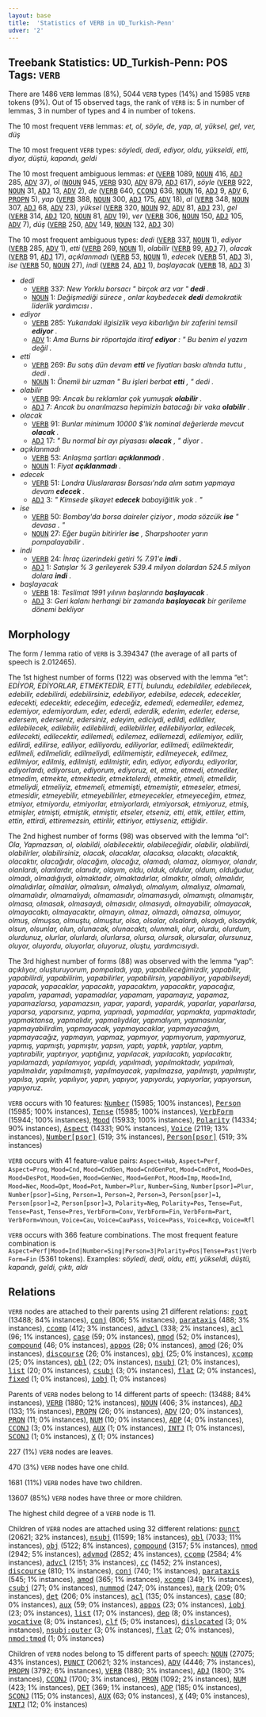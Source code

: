 ```yaml
---
layout: base
title:  'Statistics of VERB in UD_Turkish-Penn'
udver: '2'
---
```


## Treebank Statistics: UD_Turkish-Penn: POS Tags: `VERB`

There are 1486 `VERB` lemmas (8%), 5044 `VERB` types (14%) and 15985 `VERB` tokens (9%).
Out of 15 observed tags, the rank of `VERB` is: 5 in number of lemmas, 3 in number of types and 4 in number of tokens.

The 10 most frequent `VERB` lemmas: <em>et, ol, söyle, de, yap, al, yüksel, gel, ver, düş</em>

The 10 most frequent `VERB` types:  <em>söyledi, dedi, ediyor, oldu, yükseldi, etti, diyor, düştü, kapandı, geldi</em>

The 10 most frequent ambiguous lemmas: <em>et</em> (<tt><a href="tr_penn-pos-VERB.html">VERB</a></tt> 1089, <tt><a href="tr_penn-pos-NOUN.html">NOUN</a></tt> 416, <tt><a href="tr_penn-pos-ADJ.html">ADJ</a></tt> 285, <tt><a href="tr_penn-pos-ADV.html">ADV</a></tt> 37), <em>ol</em> (<tt><a href="tr_penn-pos-NOUN.html">NOUN</a></tt> 945, <tt><a href="tr_penn-pos-VERB.html">VERB</a></tt> 930, <tt><a href="tr_penn-pos-ADV.html">ADV</a></tt> 879, <tt><a href="tr_penn-pos-ADJ.html">ADJ</a></tt> 617), <em>söyle</em> (<tt><a href="tr_penn-pos-VERB.html">VERB</a></tt> 922, <tt><a href="tr_penn-pos-NOUN.html">NOUN</a></tt> 31, <tt><a href="tr_penn-pos-ADJ.html">ADJ</a></tt> 13, <tt><a href="tr_penn-pos-ADV.html">ADV</a></tt> 2), <em>de</em> (<tt><a href="tr_penn-pos-VERB.html">VERB</a></tt> 640, <tt><a href="tr_penn-pos-CCONJ.html">CCONJ</a></tt> 636, <tt><a href="tr_penn-pos-NOUN.html">NOUN</a></tt> 16, <tt><a href="tr_penn-pos-ADJ.html">ADJ</a></tt> 9, <tt><a href="tr_penn-pos-ADV.html">ADV</a></tt> 6, <tt><a href="tr_penn-pos-PROPN.html">PROPN</a></tt> 5), <em>yap</em> (<tt><a href="tr_penn-pos-VERB.html">VERB</a></tt> 388, <tt><a href="tr_penn-pos-NOUN.html">NOUN</a></tt> 300, <tt><a href="tr_penn-pos-ADJ.html">ADJ</a></tt> 175, <tt><a href="tr_penn-pos-ADV.html">ADV</a></tt> 18), <em>al</em> (<tt><a href="tr_penn-pos-VERB.html">VERB</a></tt> 348, <tt><a href="tr_penn-pos-NOUN.html">NOUN</a></tt> 307, <tt><a href="tr_penn-pos-ADJ.html">ADJ</a></tt> 68, <tt><a href="tr_penn-pos-ADV.html">ADV</a></tt> 23), <em>yüksel</em> (<tt><a href="tr_penn-pos-VERB.html">VERB</a></tt> 320, <tt><a href="tr_penn-pos-NOUN.html">NOUN</a></tt> 92, <tt><a href="tr_penn-pos-ADV.html">ADV</a></tt> 81, <tt><a href="tr_penn-pos-ADJ.html">ADJ</a></tt> 23), <em>gel</em> (<tt><a href="tr_penn-pos-VERB.html">VERB</a></tt> 314, <tt><a href="tr_penn-pos-ADJ.html">ADJ</a></tt> 120, <tt><a href="tr_penn-pos-NOUN.html">NOUN</a></tt> 81, <tt><a href="tr_penn-pos-ADV.html">ADV</a></tt> 19), <em>ver</em> (<tt><a href="tr_penn-pos-VERB.html">VERB</a></tt> 306, <tt><a href="tr_penn-pos-NOUN.html">NOUN</a></tt> 150, <tt><a href="tr_penn-pos-ADJ.html">ADJ</a></tt> 105, <tt><a href="tr_penn-pos-ADV.html">ADV</a></tt> 7), <em>düş</em> (<tt><a href="tr_penn-pos-VERB.html">VERB</a></tt> 250, <tt><a href="tr_penn-pos-ADV.html">ADV</a></tt> 149, <tt><a href="tr_penn-pos-NOUN.html">NOUN</a></tt> 132, <tt><a href="tr_penn-pos-ADJ.html">ADJ</a></tt> 30)

The 10 most frequent ambiguous types:  <em>dedi</em> (<tt><a href="tr_penn-pos-VERB.html">VERB</a></tt> 337, <tt><a href="tr_penn-pos-NOUN.html">NOUN</a></tt> 1), <em>ediyor</em> (<tt><a href="tr_penn-pos-VERB.html">VERB</a></tt> 285, <tt><a href="tr_penn-pos-ADV.html">ADV</a></tt> 1), <em>etti</em> (<tt><a href="tr_penn-pos-VERB.html">VERB</a></tt> 269, <tt><a href="tr_penn-pos-NOUN.html">NOUN</a></tt> 1), <em>olabilir</em> (<tt><a href="tr_penn-pos-VERB.html">VERB</a></tt> 99, <tt><a href="tr_penn-pos-ADJ.html">ADJ</a></tt> 7), <em>olacak</em> (<tt><a href="tr_penn-pos-VERB.html">VERB</a></tt> 91, <tt><a href="tr_penn-pos-ADJ.html">ADJ</a></tt> 17), <em>açıklanmadı</em> (<tt><a href="tr_penn-pos-VERB.html">VERB</a></tt> 53, <tt><a href="tr_penn-pos-NOUN.html">NOUN</a></tt> 1), <em>edecek</em> (<tt><a href="tr_penn-pos-VERB.html">VERB</a></tt> 51, <tt><a href="tr_penn-pos-ADJ.html">ADJ</a></tt> 3), <em>ise</em> (<tt><a href="tr_penn-pos-VERB.html">VERB</a></tt> 50, <tt><a href="tr_penn-pos-NOUN.html">NOUN</a></tt> 27), <em>indi</em> (<tt><a href="tr_penn-pos-VERB.html">VERB</a></tt> 24, <tt><a href="tr_penn-pos-ADJ.html">ADJ</a></tt> 1), <em>başlayacak</em> (<tt><a href="tr_penn-pos-VERB.html">VERB</a></tt> 18, <tt><a href="tr_penn-pos-ADJ.html">ADJ</a></tt> 3)


* <em>dedi</em>
  * <tt><a href="tr_penn-pos-VERB.html">VERB</a></tt> 337: <em>New Yorklu borsacı " birçok arz var " <b>dedi</b> .</em>
  * <tt><a href="tr_penn-pos-NOUN.html">NOUN</a></tt> 1: <em>Değişmediği sürece , onlar kaybedecek <b>dedi</b> demokratik liderlik yardımcısı .</em>
* <em>ediyor</em>
  * <tt><a href="tr_penn-pos-VERB.html">VERB</a></tt> 285: <em>Yukarıdaki ilgisizlik veya kibarlığın bir zaferini temsil <b>ediyor</b> .</em>
  * <tt><a href="tr_penn-pos-ADV.html">ADV</a></tt> 1: <em>Ama Burns bir röportajda itiraf <b>ediyor</b> : " Bu benim el yazım değil .</em>
* <em>etti</em>
  * <tt><a href="tr_penn-pos-VERB.html">VERB</a></tt> 269: <em>Bu satış dün devam <b>etti</b> ve fiyatları baskı altında tuttu , dedi .</em>
  * <tt><a href="tr_penn-pos-NOUN.html">NOUN</a></tt> 1: <em>Önemli bir uzman " Bu işleri berbat <b>etti</b> , " dedi .</em>
* <em>olabilir</em>
  * <tt><a href="tr_penn-pos-VERB.html">VERB</a></tt> 99: <em>Ancak bu reklamlar çok yumuşak <b>olabilir</b> .</em>
  * <tt><a href="tr_penn-pos-ADJ.html">ADJ</a></tt> 7: <em>Ancak bu onarılmazsa hepimizin batacağı bir vaka <b>olabilir</b> .</em>
* <em>olacak</em>
  * <tt><a href="tr_penn-pos-VERB.html">VERB</a></tt> 91: <em>Bunlar minimum 10000 $'lık nominal değerlerde mevcut <b>olacak</b> .</em>
  * <tt><a href="tr_penn-pos-ADJ.html">ADJ</a></tt> 17: <em>" Bu normal bir ayı piyasası <b>olacak</b> , " diyor .</em>
* <em>açıklanmadı</em>
  * <tt><a href="tr_penn-pos-VERB.html">VERB</a></tt> 53: <em>Anlaşma şartları <b>açıklanmadı</b> .</em>
  * <tt><a href="tr_penn-pos-NOUN.html">NOUN</a></tt> 1: <em>Fiyat <b>açıklanmadı</b> .</em>
* <em>edecek</em>
  * <tt><a href="tr_penn-pos-VERB.html">VERB</a></tt> 51: <em>Londra Uluslararası Borsası'nda alım satım yapmaya devam <b>edecek</b> .</em>
  * <tt><a href="tr_penn-pos-ADJ.html">ADJ</a></tt> 3: <em>" Kimsede şikayet <b>edecek</b> babayiğitlik yok . "</em>
* <em>ise</em>
  * <tt><a href="tr_penn-pos-VERB.html">VERB</a></tt> 50: <em>Bombay'da borsa daireler çiziyor , moda sözcük <b>ise</b> " devasa . "</em>
  * <tt><a href="tr_penn-pos-NOUN.html">NOUN</a></tt> 27: <em>Eğer bugün bitirirler <b>ise</b> , Sharpshooter yarın pompalayabilir .</em>
* <em>indi</em>
  * <tt><a href="tr_penn-pos-VERB.html">VERB</a></tt> 24: <em>İhraç üzerindeki getiri % 7.91'e <b>indi</b> .</em>
  * <tt><a href="tr_penn-pos-ADJ.html">ADJ</a></tt> 1: <em>Satışlar % 3 gerileyerek 539.4 milyon dolardan 524.5 milyon dolara <b>indi</b> .</em>
* <em>başlayacak</em>
  * <tt><a href="tr_penn-pos-VERB.html">VERB</a></tt> 18: <em>Teslimat 1991 yılının başlarında <b>başlayacak</b> .</em>
  * <tt><a href="tr_penn-pos-ADJ.html">ADJ</a></tt> 3: <em>Geri kalanı herhangi bir zamanda <b>başlayacak</b> bir gerileme dönemi bekliyor</em>

## Morphology

The form / lemma ratio of `VERB` is 3.394347 (the average of all parts of speech is 2.012465).

The 1st highest number of forms (122) was observed with the lemma “et”: <em>EDİYOR, EDİYORLAR, ETMEKTEDİR, ETTİ, bulundu, edebildiler, edebilecek, edebilir, edebilirdi, edebilirsiniz, edebiliyor, edebilse, edecek, edecekler, edecekti, edecektir, edeceğim, edeceğiz, edemedi, edemediler, edemez, edemiyor, edemiyordum, eder, ederdi, ederdik, ederim, ederler, ederse, edersem, ederseniz, edersiniz, edeyim, ediciydi, edildi, edildiler, edilebilecek, edilebilir, edilebilirdi, edilebilirler, edilebiliyorlar, edilecek, edilecekti, edilecektir, edilemedi, edilemez, edilemezdi, edilemiyor, edilir, edilirdi, edilirse, ediliyor, ediliyordu, ediliyorlar, edilmedi, edilmektedir, edilmeli, edilmelidir, edilmeliydi, edilmemiştir, edilmeyecek, edilmez, edilmiyor, edilmiş, edilmişti, edilmiştir, edin, ediyor, ediyordu, ediyorlar, ediyorlardı, ediyorsun, ediyorum, ediyoruz, et, etme, etmedi, etmediler, etmedim, etmekte, etmektedir, etmektelerdi, etmektir, etmeli, etmelidir, etmeliydi, etmeliyiz, etmemeli, etmemişti, etmemiştir, etmeseler, etmesi, etmesidir, etmeyebilir, etmeyebilirler, etmeyecekler, etmeyeceğim, etmez, etmiyor, etmiyordu, etmiyorlar, etmiyorlardı, etmiyorsak, etmiyoruz, etmiş, etmişler, etmişti, etmiştik, etmiştir, etseler, etseniz, etti, ettik, ettiler, ettim, ettin, ettirdi, ettiremezsin, ettirilir, ettiriyor, ettiyseniz, ettiğidir</em>.

The 2nd highest number of forms (98) was observed with the lemma “ol”: <em>Ola, Yapmazsan, ol, olabildi, olabilecektir, olabileceğidir, olabilir, olabilirdi, olabilirler, olabilirsiniz, olacak, olacaklar, olacaksa, olacaktı, olacaktık, olacaktır, olacağıdır, olacağım, olacağız, olamadı, olamaz, olamıyor, olandır, olanlardı, olanlardır, olanıdır, olayım, oldu, olduk, oldular, oldum, olduğudur, olmadı, olmadığıydı, olmaktadır, olmaktadırlar, olmaktır, olmalı, olmalıdır, olmalıdırlar, olmalılar, olmalısın, olmalıydı, olmalıyım, olmalıyız, olmamalı, olmamalıdır, olmamalıydı, olmamasıdır, olmamasıydı, olmamıştı, olmamıştır, olmasa, olmasak, olmasaydı, olmasıdır, olmasıydı, olmayabilir, olmayacak, olmayacaktı, olmayacaktır, olmayın, olmaz, olmazdı, olmazsa, olmuyor, olmuş, olmuşsa, olmuştu, olmuştur, olsa, olsalar, olsalardı, olsaydı, olsaydık, olsun, olsunlar, olun, olunacak, olunacaktı, olunmalı, olur, olurdu, olurdum, olurdunuz, olurlar, olurlardı, olurlarsa, olursa, olursak, olursalar, olursunuz, oluyor, oluyordu, oluyorlar, oluyoruz, oluştu, yardımcısıydı</em>.

The 3rd highest number of forms (88) was observed with the lemma “yap”: <em>açıklıyor, oluşturuyorum, pompaladı, yap, yapabileceğimizdir, yapabilir, yapabilirdi, yapabilirim, yapabilirler, yapabilirsin, yapabiliyor, yapabilseydi, yapacak, yapacaklar, yapacaktı, yapacaktım, yapacaktır, yapacağız, yapalım, yapamadı, yapamadılar, yapamam, yapamayız, yapamaz, yapamazlarsa, yapamazsın, yapar, yapardı, yapardık, yaparlar, yaparlarsa, yaparsa, yaparsınız, yapma, yapmadı, yapmadılar, yapmakta, yapmaktadır, yapmaktansa, yapmalıdır, yapmalıydılar, yapmalıyım, yapmasınlar, yapmayabilirdim, yapmayacak, yapmayacaklar, yapmayacağım, yapmayacağız, yapmayın, yapmaz, yapmıyor, yapmıyorum, yapmıyoruz, yapmış, yapmıştı, yapmıştır, yapsın, yaptı, yaptık, yaptılar, yaptım, yaptırabilir, yaptırıyor, yaptığınız, yapılacak, yapılacaktı, yapılacaktır, yapılamazdı, yapılamıyor, yapıldı, yapılmadı, yapılmaktadır, yapılmalı, yapılmalıdır, yapılmamıştı, yapılmayacak, yapılmazsa, yapılmıştı, yapılmıştır, yapılsa, yapılır, yapılıyor, yapın, yapıyor, yapıyordu, yapıyorlar, yapıyorsun, yapıyoruz</em>.

`VERB` occurs with 10 features: <tt><a href="tr_penn-feat-Number.html">Number</a></tt> (15985; 100% instances), <tt><a href="tr_penn-feat-Person.html">Person</a></tt> (15985; 100% instances), <tt><a href="tr_penn-feat-Tense.html">Tense</a></tt> (15985; 100% instances), <tt><a href="tr_penn-feat-VerbForm.html">VerbForm</a></tt> (15944; 100% instances), <tt><a href="tr_penn-feat-Mood.html">Mood</a></tt> (15933; 100% instances), <tt><a href="tr_penn-feat-Polarity.html">Polarity</a></tt> (14334; 90% instances), <tt><a href="tr_penn-feat-Aspect.html">Aspect</a></tt> (14331; 90% instances), <tt><a href="tr_penn-feat-Voice.html">Voice</a></tt> (2119; 13% instances), <tt><a href="tr_penn-feat-Number-psor.html">Number[psor]</a></tt> (519; 3% instances), <tt><a href="tr_penn-feat-Person-psor.html">Person[psor]</a></tt> (519; 3% instances)

`VERB` occurs with 41 feature-value pairs: `Aspect=Hab`, `Aspect=Perf`, `Aspect=Prog`, `Mood=Cnd`, `Mood=CndGen`, `Mood=CndGenPot`, `Mood=CndPot`, `Mood=Des`, `Mood=DesPot`, `Mood=Gen`, `Mood=GenNec`, `Mood=GenPot`, `Mood=Imp`, `Mood=Ind`, `Mood=Nec`, `Mood=Opt`, `Mood=Pot`, `Number=Plur`, `Number=Sing`, `Number[psor]=Plur`, `Number[psor]=Sing`, `Person=1`, `Person=2`, `Person=3`, `Person[psor]=1`, `Person[psor]=2`, `Person[psor]=3`, `Polarity=Neg`, `Polarity=Pos`, `Tense=Fut`, `Tense=Past`, `Tense=Pres`, `VerbForm=Conv`, `VerbForm=Fin`, `VerbForm=Part`, `VerbForm=Vnoun`, `Voice=Cau`, `Voice=CauPass`, `Voice=Pass`, `Voice=Rcp`, `Voice=Rfl`

`VERB` occurs with 366 feature combinations.
The most frequent feature combination is `Aspect=Perf|Mood=Ind|Number=Sing|Person=3|Polarity=Pos|Tense=Past|VerbForm=Fin` (5361 tokens).
Examples: <em>söyledi, dedi, oldu, etti, yükseldi, düştü, kapandı, geldi, çıktı, aldı</em>


## Relations

`VERB` nodes are attached to their parents using 21 different relations: <tt><a href="tr_penn-dep-root.html">root</a></tt> (13488; 84% instances), <tt><a href="tr_penn-dep-conj.html">conj</a></tt> (806; 5% instances), <tt><a href="tr_penn-dep-parataxis.html">parataxis</a></tt> (488; 3% instances), <tt><a href="tr_penn-dep-ccomp.html">ccomp</a></tt> (412; 3% instances), <tt><a href="tr_penn-dep-advcl.html">advcl</a></tt> (338; 2% instances), <tt><a href="tr_penn-dep-acl.html">acl</a></tt> (96; 1% instances), <tt><a href="tr_penn-dep-case.html">case</a></tt> (59; 0% instances), <tt><a href="tr_penn-dep-nmod.html">nmod</a></tt> (52; 0% instances), <tt><a href="tr_penn-dep-compound.html">compound</a></tt> (46; 0% instances), <tt><a href="tr_penn-dep-appos.html">appos</a></tt> (28; 0% instances), <tt><a href="tr_penn-dep-amod.html">amod</a></tt> (26; 0% instances), <tt><a href="tr_penn-dep-discourse.html">discourse</a></tt> (26; 0% instances), <tt><a href="tr_penn-dep-obj.html">obj</a></tt> (25; 0% instances), <tt><a href="tr_penn-dep-xcomp.html">xcomp</a></tt> (25; 0% instances), <tt><a href="tr_penn-dep-obl.html">obl</a></tt> (22; 0% instances), <tt><a href="tr_penn-dep-nsubj.html">nsubj</a></tt> (21; 0% instances), <tt><a href="tr_penn-dep-list.html">list</a></tt> (20; 0% instances), <tt><a href="tr_penn-dep-csubj.html">csubj</a></tt> (3; 0% instances), <tt><a href="tr_penn-dep-flat.html">flat</a></tt> (2; 0% instances), <tt><a href="tr_penn-dep-fixed.html">fixed</a></tt> (1; 0% instances), <tt><a href="tr_penn-dep-iobj.html">iobj</a></tt> (1; 0% instances)

Parents of `VERB` nodes belong to 14 different parts of speech:  (13488; 84% instances), <tt><a href="tr_penn-pos-VERB.html">VERB</a></tt> (1880; 12% instances), <tt><a href="tr_penn-pos-NOUN.html">NOUN</a></tt> (406; 3% instances), <tt><a href="tr_penn-pos-ADJ.html">ADJ</a></tt> (133; 1% instances), <tt><a href="tr_penn-pos-PROPN.html">PROPN</a></tt> (26; 0% instances), <tt><a href="tr_penn-pos-ADV.html">ADV</a></tt> (20; 0% instances), <tt><a href="tr_penn-pos-PRON.html">PRON</a></tt> (11; 0% instances), <tt><a href="tr_penn-pos-NUM.html">NUM</a></tt> (10; 0% instances), <tt><a href="tr_penn-pos-ADP.html">ADP</a></tt> (4; 0% instances), <tt><a href="tr_penn-pos-CCONJ.html">CCONJ</a></tt> (3; 0% instances), <tt><a href="tr_penn-pos-AUX.html">AUX</a></tt> (1; 0% instances), <tt><a href="tr_penn-pos-INTJ.html">INTJ</a></tt> (1; 0% instances), <tt><a href="tr_penn-pos-SCONJ.html">SCONJ</a></tt> (1; 0% instances), <tt><a href="tr_penn-pos-X.html">X</a></tt> (1; 0% instances)

227 (1%) `VERB` nodes are leaves.

470 (3%) `VERB` nodes have one child.

1681 (11%) `VERB` nodes have two children.

13607 (85%) `VERB` nodes have three or more children.

The highest child degree of a `VERB` node is 11.

Children of `VERB` nodes are attached using 32 different relations: <tt><a href="tr_penn-dep-punct.html">punct</a></tt> (20621; 32% instances), <tt><a href="tr_penn-dep-nsubj.html">nsubj</a></tt> (11599; 18% instances), <tt><a href="tr_penn-dep-obl.html">obl</a></tt> (7033; 11% instances), <tt><a href="tr_penn-dep-obj.html">obj</a></tt> (5122; 8% instances), <tt><a href="tr_penn-dep-compound.html">compound</a></tt> (3157; 5% instances), <tt><a href="tr_penn-dep-nmod.html">nmod</a></tt> (2942; 5% instances), <tt><a href="tr_penn-dep-advmod.html">advmod</a></tt> (2852; 4% instances), <tt><a href="tr_penn-dep-ccomp.html">ccomp</a></tt> (2584; 4% instances), <tt><a href="tr_penn-dep-advcl.html">advcl</a></tt> (2151; 3% instances), <tt><a href="tr_penn-dep-cc.html">cc</a></tt> (1452; 2% instances), <tt><a href="tr_penn-dep-discourse.html">discourse</a></tt> (810; 1% instances), <tt><a href="tr_penn-dep-conj.html">conj</a></tt> (740; 1% instances), <tt><a href="tr_penn-dep-parataxis.html">parataxis</a></tt> (545; 1% instances), <tt><a href="tr_penn-dep-amod.html">amod</a></tt> (365; 1% instances), <tt><a href="tr_penn-dep-xcomp.html">xcomp</a></tt> (349; 1% instances), <tt><a href="tr_penn-dep-csubj.html">csubj</a></tt> (271; 0% instances), <tt><a href="tr_penn-dep-nummod.html">nummod</a></tt> (247; 0% instances), <tt><a href="tr_penn-dep-mark.html">mark</a></tt> (209; 0% instances), <tt><a href="tr_penn-dep-det.html">det</a></tt> (206; 0% instances), <tt><a href="tr_penn-dep-acl.html">acl</a></tt> (135; 0% instances), <tt><a href="tr_penn-dep-case.html">case</a></tt> (80; 0% instances), <tt><a href="tr_penn-dep-aux.html">aux</a></tt> (59; 0% instances), <tt><a href="tr_penn-dep-appos.html">appos</a></tt> (23; 0% instances), <tt><a href="tr_penn-dep-iobj.html">iobj</a></tt> (23; 0% instances), <tt><a href="tr_penn-dep-list.html">list</a></tt> (17; 0% instances), <tt><a href="tr_penn-dep-dep.html">dep</a></tt> (8; 0% instances), <tt><a href="tr_penn-dep-vocative.html">vocative</a></tt> (8; 0% instances), <tt><a href="tr_penn-dep-clf.html">clf</a></tt> (5; 0% instances), <tt><a href="tr_penn-dep-dislocated.html">dislocated</a></tt> (3; 0% instances), <tt><a href="tr_penn-dep-nsubj-outer.html">nsubj:outer</a></tt> (3; 0% instances), <tt><a href="tr_penn-dep-flat.html">flat</a></tt> (2; 0% instances), <tt><a href="tr_penn-dep-nmod-tmod.html">nmod:tmod</a></tt> (1; 0% instances)

Children of `VERB` nodes belong to 15 different parts of speech: <tt><a href="tr_penn-pos-NOUN.html">NOUN</a></tt> (27075; 43% instances), <tt><a href="tr_penn-pos-PUNCT.html">PUNCT</a></tt> (20621; 32% instances), <tt><a href="tr_penn-pos-ADV.html">ADV</a></tt> (4446; 7% instances), <tt><a href="tr_penn-pos-PROPN.html">PROPN</a></tt> (3792; 6% instances), <tt><a href="tr_penn-pos-VERB.html">VERB</a></tt> (1880; 3% instances), <tt><a href="tr_penn-pos-ADJ.html">ADJ</a></tt> (1800; 3% instances), <tt><a href="tr_penn-pos-CCONJ.html">CCONJ</a></tt> (1700; 3% instances), <tt><a href="tr_penn-pos-PRON.html">PRON</a></tt> (1092; 2% instances), <tt><a href="tr_penn-pos-NUM.html">NUM</a></tt> (423; 1% instances), <tt><a href="tr_penn-pos-DET.html">DET</a></tt> (369; 1% instances), <tt><a href="tr_penn-pos-ADP.html">ADP</a></tt> (185; 0% instances), <tt><a href="tr_penn-pos-SCONJ.html">SCONJ</a></tt> (115; 0% instances), <tt><a href="tr_penn-pos-AUX.html">AUX</a></tt> (63; 0% instances), <tt><a href="tr_penn-pos-X.html">X</a></tt> (49; 0% instances), <tt><a href="tr_penn-pos-INTJ.html">INTJ</a></tt> (12; 0% instances)

